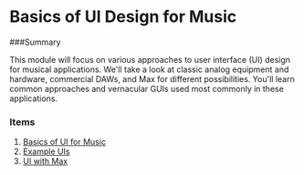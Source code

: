 # Basics of UI Design for Music

###Summary

This module will focus on various approaches to user interface (UI) design for musical applications. We'll take a look at classic analog equipment and hardware, commercial DAWs, and Max for different possibilities. You'll learn common approaches and vernacular GUIs used most commonly in these applications.

### Items

1. [Basics of UI for Music](1.Basics-of-UI-for-Music.html)
2. [Example UIs](2.Example-UIs.html)
3. [UI with Max](3.UI-with-Max.html)

